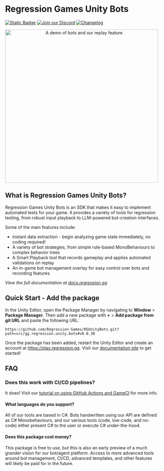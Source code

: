 # Regression Games Unity Bots
[![Static Badge](https://img.shields.io/badge/Latest%20Version-0.0.30-blue)](https://docs.regression.gg)
[![Join our Discord](https://img.shields.io/badge/Join%20our%20Discord-8A2BE2)](https://discord.com/invite/925SYVse2H)
[![Changelog](https://img.shields.io/badge/Visit%20the%20Changelog-orange)](https://docs.regression.gg/changelog)

<img 
  alt="A demo of bots and our replay feature"
  width="500px"
  style="text-align: center; margin: auto auto"
  src="imgs/bossroom_example.gif"
/>

## What is Regression Games Unity Bots?

Regression Games Unity Bots is an SDK that makes it easy to implement automated tests for your game.
It provides a variety of tools for regression testing, from robust input playback to LLM-powered bot-creation interfaces.

Some of the main features include:

- Instant data extraction - begin analyzing game state immediately, no coding required!
- A variety of bot strategies, from simple rule-based MonoBehaviours to complex behavior trees
- A Smart Playback tool that records gameplay and applies automated validations on replay
- An in-game bot management overlay for easy control over bots and recording features

_View the full documentation at [docs.regression.gg](https://docs.regression.gg)_

## Quick Start - Add the package

In the Unity Editor, open the Package Manager by navigating to  **Window** > **Package Manager**. 
Then add a new package with  **+** > **Add package from git URL** and paste the following URL:

```
https://github.com/Regression-Games/RGUnityBots.git?path=src/gg.regression.unity.bots#v0.0.30
```

Once the package has been added, restart the Unity Editor and create an account at 
https://play.regression.gg. Visit our [documentation site](https://docs.regression.gg) to get started!

## FAQ

### Does this work with CI/CD pipelines?

It does! Visit our [tutorial on using GitHub Actions and GameCI](https://docs.regression.gg/tutorials/github-actions) for more info.

#### What languages do you support?

All of our tools are based in C#. Bots handwritten using our API are defined as C# Monobehaviours, and our various tools (code, low-code, and no-code) either present C# to the user or execute C# under-the-hood.

#### Does this package cost money?

This package is free to use, but this is also an early preview of a much
grander vision for our bot/agent platform. Access to more advanced tools around
bot management, CI/CD, advanced templates, and other features will likely be paid
for in the future.
